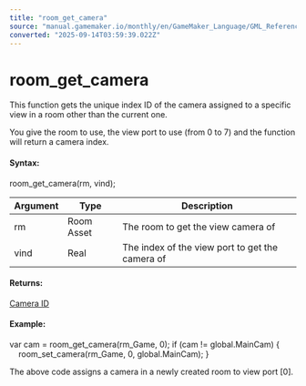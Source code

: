 ```yaml
---
title: "room_get_camera"
source: "manual.gamemaker.io/monthly/en/GameMaker_Language/GML_Reference/Asset_Management/Rooms/room_get_camera.htm"
converted: "2025-09-14T03:59:39.022Z"
---
```


# room\_get\_camera

This function gets the unique index ID of the camera assigned to a specific view in a room other than the current one.

You give the room to use, the view port to use (from 0 to 7) and the function will return a camera index.

#### Syntax:

room\_get\_camera(rm, vind);

| Argument | Type | Description |
| --- | --- | --- |
| rm | Room Asset | The room to get the view camera of |
| vind | Real | The index of the view port to get the camera of |

#### Returns:

[Camera ID](../../Cameras_And_Display/Cameras_And_Viewports/camera_create.md)

#### Example:

var cam = room\_get\_camera(rm\_Game, 0);
if (cam != global.MainCam)
{
    room\_set\_camera(rm\_Game, 0, global.MainCam);
}

The above code assigns a camera in a newly created room to view port \[0\].